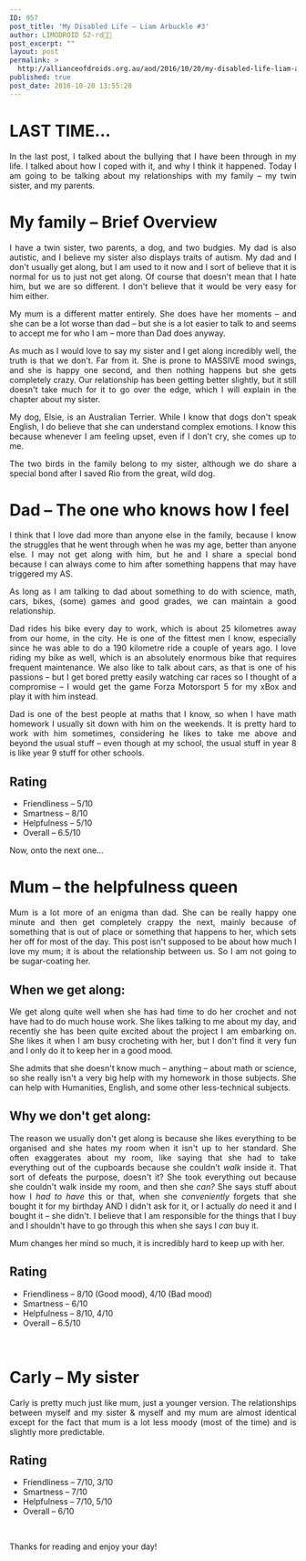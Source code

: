 ```yaml
---
ID: 957
post_title: 'My Disabled Life – Liam Arbuckle #3'
author: LIMODROID S2-rd🔭🔬
post_excerpt: ""
layout: post
permalink: >
  http://allianceofdroids.org.au/aod/2016/10/20/my-disabled-life-liam-arbuckle-3/
published: true
post_date: 2016-10-20 13:55:28
---
```

<p style="text-align: justify"><h1>LAST TIME…
</h1></p><p style="text-align: justify">In the last post, I talked about the bullying that I have been through in my life. I talked about how I coped with it, and why I think it happened. Today I am going to be talking about my relationships with my family – my twin sister, and my parents.
</p><p style="text-align: justify"><h1>My family – Brief Overview
</h1></p><p style="text-align: justify">I have a twin sister, two parents, a dog, and two budgies. My dad is also autistic, and I believe my sister also displays traits of autism. My dad and I don't usually get along, but I am used to it now and I sort of believe that it is normal for us to just not get along. Of course that doesn't mean that I hate him, but we are so different. I don't believe that it would be very easy for him either. 
</p><p style="text-align: justify">My mum is a different matter entirely. She does have her moments – and she can be a lot worse than dad – but she is a lot easier to talk to and seems to accept me for who I am – more than Dad does anyway. 
</p><p style="text-align: justify">As much as I would love to say my sister and I get along incredibly well, the truth is that we don't. Far from it. She is prone to MASSIVE mood swings, and she is happy one second, and then nothing happens but she gets completely crazy. Our relationship has been getting better slightly, but it still doesn't take much for it to go over the edge, which I will explain in the chapter about my sister.
</p><p style="text-align: justify">My dog, Elsie, is an Australian Terrier. While I know that dogs don't speak English, I do believe that she can understand complex emotions. I know this because whenever I am feeling upset, even if I don't cry, she comes up to me. 
</p><p style="text-align: justify">The two birds in the family belong to my sister, although we do share a special bond after I saved Rio from the great, wild dog. 
</p><p style="text-align: justify"><h1>Dad – The one who knows how I feel
</h1></p><p style="text-align: justify">I think that I love dad more than anyone else in the family, because I know the struggles that he went through when he was my age, better than anyone else. I may not get along with him, but he and I share a special bond because I can always come to him after something happens that may have triggered my AS. 
</p><p style="text-align: justify">As long as I am talking to dad about something to do with science, math, cars, bikes, (some) games and good grades, we can maintain a good relationship. 
</p><p style="text-align: justify">Dad rides his bike every day to work, which is about 25 kilometres away from our home, in the city. He is one of the fittest men I know, especially since he was able to do a 190 kilometre ride a couple of years ago. I love riding my bike as well, which is an absolutely enormous bike that requires frequent maintenance. We also like to talk about cars, as that is one of his passions – but I get bored pretty easily watching car races so I thought of a compromise – I would get the game Forza Motorsport 5 for my xBox and play it with him instead.
</p><p style="text-align: justify">Dad is one of the best people at maths that I know, so when I have math homework I usually sit down with him on the weekends. It is pretty hard to work with him sometimes, considering he likes to take me above and beyond the usual stuff – even though at my school, the usual stuff in year 8 is like year 9 stuff for other schools.
</p><p style="text-align: justify"><h2>Rating
</h2></p><ul><li><div style="text-align: justify">Friendliness – 5/10
</div></li><li><div style="text-align: justify">Smartness – 8/10
</div></li><li><div style="text-align: justify">Helpfulness – 5/10
</div></li><li><div style="text-align: justify">Overall – 6.5/10
</div></li></ul><p style="text-align: justify">Now, onto the next one…
</p><p style="text-align: justify"><h1>Mum – the helpfulness queen 
</h1></p><p style="text-align: justify">Mum is a lot more of an enigma than dad. She can be really happy one minute and then get completely crappy the next, mainly because of something that is out of place or something that happens to her, which sets her off for most of the day. This post isn't supposed to be about how much I love my mum; it is about the relationship between us. So I am not going to be sugar-coating her.
</p><p style="text-align: justify"><h2>When we get along:
</h2></p><p style="text-align: justify">We get along quite well when she has had time to do her crochet and not have had to do much house work. She likes talking to me about my day, and recently she has been quite excited about the project I am embarking on. She likes it when I am busy crocheting with her, but I don't find it very fun and I only do it to keep her in a good mood.
</p><p style="text-align: justify">She admits that she doesn't know much – anything – about math or science, so she really isn't a very big help with my homework in those subjects. She can help with Humanities, English, and some other less-technical subjects.
</p><p style="text-align: justify"><h2>Why we don't get along:
</h2></p><p style="text-align: justify">The reason we usually don't get along is because she likes everything to be organised and she hates my room when it isn't up to her standard. She often exaggerates about my room, like saying that she had to take everything out of the cupboards because she couldn't <em>walk </em>inside it. That sort of defeats the purpose, doesn't it? She took everything out because she couldn't walk inside my room, and then she <em>can?</em> She says stuff about how I <em>had to have</em> this or that, when she <em>conveniently </em>forgets that she bought it for my birthday AND I didn't ask for it, or I actually <em>do </em>need it and I bought it – she didn't. I believe that I am responsible for the things that I buy and I shouldn't have to go through this when she says I <em>can </em>buy it. 
</p><p style="text-align: justify">Mum changes her mind so much, it is incredibly hard to keep up with her.
</p><p style="text-align: justify"><h2>Rating
</h2></p><ul><li>Friendliness – 8/10 (Good mood), 4/10 (Bad mood)
</li><li>Smartness – 6/10
</li><li>Helpfulness – 8/10, 4/10
</li><li>Overall – 6.5/10
</li></ul><p>
 </p><p style="text-align: justify"><h1>Carly – My sister
</h1></p><p style="text-align: justify">Carly is pretty much just like mum, just a younger version. The relationships between myself and my sister &amp; myself and my mum are almost identical except for the fact that mum is a lot less moody (most of the time) and is slightly more predictable.
</p><p style="text-align: justify"><h2>Rating
</h2></p><ul><li><div style="text-align: justify">Friendliness – 7/10, 3/10
</div></li><li><div style="text-align: justify">Smartness – 7/10
</div></li><li><div style="text-align: justify">Helpfulness – 7/10, 5/10
</div></li><li><div style="text-align: justify">Overall – 6/10
</div></li></ul><p style="text-align: justify">
 </p><p style="text-align: justify">Thanks for reading and enjoy your day!</p>